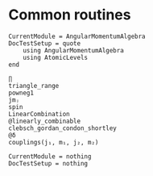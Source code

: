 # Common routines

```@meta
CurrentModule = AngularMomentumAlgebra
DocTestSetup = quote
    using AngularMomentumAlgebra
    using AtomicLevels
end
```

```@docs
∏
triangle_range
powneg1
jmⱼ
spin
LinearCombination
@linearly_combinable
clebsch_gordan_condon_shortley
@δ
couplings(j₁, m₁, j₂, m₂)
```

```@meta
CurrentModule = nothing
DocTestSetup = nothing
```
